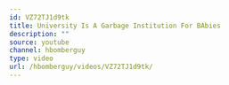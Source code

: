 ```yaml
---
id: VZ72TJ1d9tk
title: University Is A Garbage Institution For BAbies
description: ""
source: youtube
channel: hbomberguy
type: video
url: /hbomberguy/videos/VZ72TJ1d9tk/
---
```

